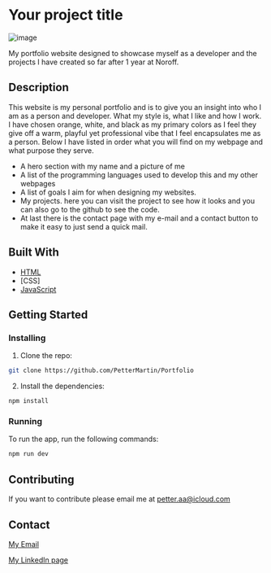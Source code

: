 # Your project title

![image]()

My portfolio website designed to showcase myself as a developer and the projects I have created so far after 1 year at Noroff.

## Description

This website is my personal portfolio and is to give you an insight into who I am as a person and developer. What my style is, what I like and how I work. 
I have chosen orange, white, and black as my primary colors as I feel they give off a warm, playful yet professional vibe that I feel encapsulates me as a person.
Below I have listed in order what you will find on my webpage and what purpose they serve.

- A hero section with my name and a picture of me
- A list of the programming languages used to develop this and my other webpages
- A list of goals I aim for when designing my websites. 
- My projects. here you can visit the project to see how it looks and you can also go to the github to see the code.
- At last there is the contact page with my e-mail and a contact button to make it easy to just send a quick mail.

## Built With

- [HTML](https://html.com/)
- [CSS]
- [JavaScript](https://www.javascript.com/)

## Getting Started

### Installing

1. Clone the repo:

```bash
git clone https://github.com/PetterMartin/Portfolio
```

2. Install the dependencies:

```
npm install 
```

### Running

To run the app, run the following commands:

```bash
npm run dev
```

## Contributing

If you want to contribute please email me at petter.aa@icloud.com

## Contact

[My Email](petter.aa@icloud.com)

[My LinkedIn page](https://www.linkedin.com/in/petter-%C3%A5nderbakk-9776431b6/)